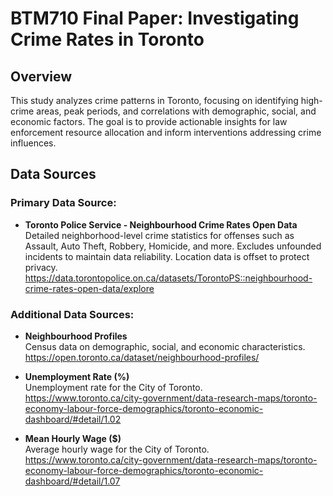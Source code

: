 # BTM710 Final Paper: Investigating Crime Rates in Toronto 

## Overview
This study analyzes crime patterns in Toronto, focusing on identifying high-crime areas, peak periods, and correlations with demographic, social, and economic factors. The goal is to provide actionable insights for law enforcement resource allocation and inform interventions addressing crime influences.

## Data Sources 
### Primary Data Source:
- **Toronto Police Service - Neighbourhood Crime Rates Open Data**<br>
Detailed neighborhood-level crime statistics for offenses such as Assault, Auto Theft, Robbery, Homicide, and more. Excludes unfounded incidents to maintain data reliability. Location data is offset to protect privacy.<br>
https://data.torontopolice.on.ca/datasets/TorontoPS::neighbourhood-crime-rates-open-data/explore

### Additional Data Sources:
- **Neighbourhood Profiles**<br>
Census data on demographic, social, and economic characteristics.<br>
https://open.toronto.ca/dataset/neighbourhood-profiles/  

- **Unemployment Rate (%)**<br>
Unemployment rate for the City of Toronto.<br>
https://www.toronto.ca/city-government/data-research-maps/toronto-economy-labour-force-demographics/toronto-economic-dashboard/#detail/1.02  

- **Mean Hourly Wage ($)**<br>
Average hourly wage for the City of Toronto.<br>
https://www.toronto.ca/city-government/data-research-maps/toronto-economy-labour-force-demographics/toronto-economic-dashboard/#detail/1.07  

 
